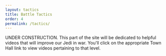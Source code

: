 ```yaml
---
layout: tactics
title: Battle Tactics
order: 4
permalink: /tactics/
---
```


UNDER CONSTRUCTION. This part of the site will be dedicated to helpful videos that will improve our Jedi in war. You'll click on the appropriate Town Hall link to view videos pertaining to that level.
